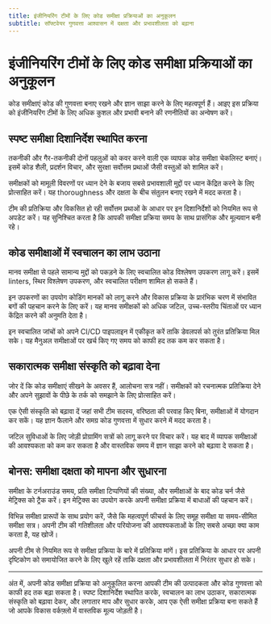 ```yaml
---
title: इंजीनियरिंग टीमों के लिए कोड समीक्षा प्रक्रियाओं का अनुकूलन
subtitle: सॉफ्टवेयर गुणवत्ता आश्वासन में दक्षता और प्रभावशीलता को बढ़ाना
---
```


# इंजीनियरिंग टीमों के लिए कोड समीक्षा प्रक्रियाओं का अनुकूलन

कोड समीक्षाएं कोड की गुणवत्ता बनाए रखने और ज्ञान साझा करने के लिए महत्वपूर्ण हैं। आइए इस प्रक्रिया को इंजीनियरिंग टीमों के लिए अधिक कुशल और प्रभावी बनाने की रणनीतियों का अन्वेषण करें।

## स्पष्ट समीक्षा दिशानिर्देश स्थापित करना

तकनीकी और गैर-तकनीकी दोनों पहलुओं को कवर करने वाली एक व्यापक कोड समीक्षा चेकलिस्ट बनाएं। इसमें कोड शैली, प्रदर्शन विचार, और सुरक्षा सर्वोत्तम प्रथाओं जैसी वस्तुओं को शामिल करें।

समीक्षकों को मामूली विवरणों पर ध्यान देने के बजाय सबसे प्रभावशाली मुद्दों पर ध्यान केंद्रित करने के लिए प्रोत्साहित करें। यह thoroughness और दक्षता के बीच संतुलन बनाए रखने में मदद करता है।

टीम की प्रतिक्रिया और विकसित हो रही सर्वोत्तम प्रथाओं के आधार पर इन दिशानिर्देशों को नियमित रूप से अपडेट करें। यह सुनिश्चित करता है कि आपकी समीक्षा प्रक्रिया समय के साथ प्रासंगिक और मूल्यवान बनी रहे।

## कोड समीक्षाओं में स्वचालन का लाभ उठाना

मानव समीक्षा से पहले सामान्य मुद्दों को पकड़ने के लिए स्वचालित कोड विश्लेषण उपकरण लागू करें। इसमें linters, स्थिर विश्लेषण उपकरण, और स्वचालित परीक्षण शामिल हो सकते हैं।

इन उपकरणों का उपयोग कोडिंग मानकों को लागू करने और विकास प्रक्रिया के प्रारंभिक चरण में संभावित बगों की पहचान करने के लिए करें। यह मानव समीक्षकों को अधिक जटिल, उच्च-स्तरीय चिंताओं पर ध्यान केंद्रित करने की अनुमति देता है।

इन स्वचालित जांचों को अपने CI/CD पाइपलाइन में एकीकृत करें ताकि डेवलपर्स को तुरंत प्रतिक्रिया मिल सके। यह मैनुअल समीक्षाओं पर खर्च किए गए समय को काफी हद तक कम कर सकता है।

## सकारात्मक समीक्षा संस्कृति को बढ़ावा देना

जोर दें कि कोड समीक्षाएं सीखने के अवसर हैं, आलोचना सत्र नहीं। समीक्षकों को रचनात्मक प्रतिक्रिया देने और अपने सुझावों के पीछे के तर्क को समझाने के लिए प्रोत्साहित करें।

एक ऐसी संस्कृति को बढ़ावा दें जहां सभी टीम सदस्य, वरिष्ठता की परवाह किए बिना, समीक्षाओं में योगदान कर सकें। यह ज्ञान फैलाने और समग्र कोड गुणवत्ता में सुधार करने में मदद करता है।

जटिल सुविधाओं के लिए जोड़ी प्रोग्रामिंग सत्रों को लागू करने पर विचार करें। यह बाद में व्यापक समीक्षाओं की आवश्यकता को कम कर सकता है और वास्तविक समय में ज्ञान साझा करने को बढ़ावा दे सकता है।

## बोनस: समीक्षा दक्षता को मापना और सुधारना

समीक्षा के टर्नअराउंड समय, प्रति समीक्षा टिप्पणियों की संख्या, और समीक्षाओं के बाद कोड चर्न जैसे मेट्रिक्स को ट्रैक करें। इन मेट्रिक्स का उपयोग करके अपनी समीक्षा प्रक्रिया में बाधाओं की पहचान करें।

विभिन्न समीक्षा प्रारूपों के साथ प्रयोग करें, जैसे कि महत्वपूर्ण फीचर्स के लिए समूह समीक्षा या समय-सीमित समीक्षा सत्र। अपनी टीम की गतिशीलता और परियोजना की आवश्यकताओं के लिए सबसे अच्छा क्या काम करता है, यह खोजें।

अपनी टीम से नियमित रूप से समीक्षा प्रक्रिया के बारे में प्रतिक्रिया मांगें। इस प्रतिक्रिया के आधार पर अपनी दृष्टिकोण को समायोजित करने के लिए खुले रहें ताकि दक्षता और प्रभावशीलता में निरंतर सुधार हो सके।

---
अंत में, अपनी कोड समीक्षा प्रक्रिया को अनुकूलित करना आपकी टीम की उत्पादकता और कोड गुणवत्ता को काफी हद तक बढ़ा सकता है। स्पष्ट दिशानिर्देश स्थापित करके, स्वचालन का लाभ उठाकर, सकारात्मक संस्कृति को बढ़ावा देकर, और लगातार माप और सुधार करके, आप एक ऐसी समीक्षा प्रक्रिया बना सकते हैं जो आपके विकास वर्कफ़्लो में वास्तविक मूल्य जोड़ती है।
